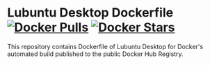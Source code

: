 # Lubuntu Desktop Dockerfile [![Docker Pulls](https://img.shields.io/docker/pulls/dockerzone/lubuntu-desktop.svg?style=flat)](https://registry.hub.docker.com/u/dockerzone/lubuntu-desktop/) [![Docker Stars](https://img.shields.io/docker/stars/dockerzone/lubuntu-desktop.svg?style=flat)](https://registry.hub.docker.com/u/atkrad/lubuntu-desktop/)
This repository contains Dockerfile of Lubuntu Desktop for Docker's automated build published to the public Docker Hub Registry.
